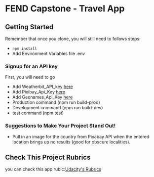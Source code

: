 # FEND Capstone - Travel App

## Getting Started

Remember that once you clone, you will still need to follows steps:

- `npm install`
- Add Environment Variables file .env
### Signup for an API key
 First, you will need to go
  - Add  Weatherbit_API_key [here](https://www.weatherbit.io/account/create)
  - Add Pixibay_Api_Key  [here](https://pixabay.com/api/docs/)
  - Add Geonames_Api_Key [here](https://www.geonames.org/export/web-services.html)
- Production command (npm run build-prod)  
- Development command (npm run build-dev)  
- test command (npm test)

### Suggestions to Make Your Project Stand Out!
 - Pull in an image for the country from Pixabay API when the entered location brings up no results (good for obscure localities). 

## Check This Project  Rubrics 

you can check this app rubic:[Udacity's Rubrics](https://review.udacity.com/#!/rubrics/2669/view)
  


